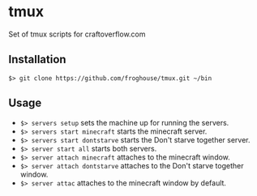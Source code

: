 # tmux
Set of tmux scripts for craftoverflow.com

## Installation
`$> git clone https://github.com/froghouse/tmux.git ~/bin`

## Usage
* `$> servers setup` sets the machine up for running the servers.
* `$> servers start minecraft` starts the minecraft server.
* `$> servers start dontstarve` starts the Don't starve together server.
* `$> server start all` starts both servers.
* `$> server attach minecraft` attaches to the minecraft window.
* `$> server attach dontstarve` attaches to the Don't starve together window.
* `$> server attac` attaches to the minecraft window by default.
